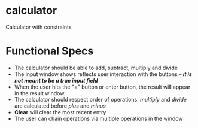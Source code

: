 # calculator
Calculator with constraints

# Functional Specs

* The calculator should be able to add, subtract, multiply and divide
* The input window shows reflects user interaction with the buttons – **_it is not meant to be a true input field_**
* When the user hits the "=" button or enter button, the result will appear in the result window.
* The calculator should respect order of operations: _multiply_ and _divide_ are calculated before _plus_ and _minus_
* __Clear__ will clear the most recent entry
* The user can chain operations via multiple operations in the window
